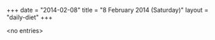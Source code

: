 +++
date = "2014-02-08"
title = "8 February 2014 (Saturday)"
layout = "daily-diet"
+++


\<no entries\>

